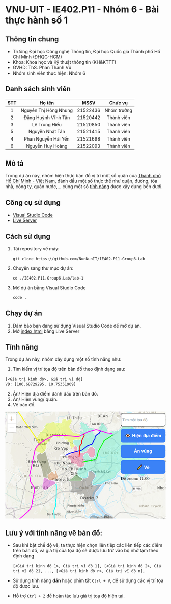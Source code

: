 # VNU-UIT - IE402.P11 - Nhóm 6 - Bài thực hành số 1

## Thông tin chung

- Trường Đại học Công nghệ Thông tin, Đại học Quốc gia Thành phố Hồ Chí Minh (ĐHQG-HCM)
- Khoa: Khoa học và Kỹ thuật thông tin (KH&KTTT)
- GVHD: ThS. Phan Thanh Vũ
- Nhóm sinh viên thực hiện: Nhóm 6

## Danh sách sinh viên

| STT |        Họ tên         |   MSSV   |   Chức vụ   |
| :-: | :-------------------: | :------: | :---------: |
|  1  | Nguyễn Thị Hồng Nhung | 21522436 | Nhóm trưởng |
|  2  |  Đặng Huỳnh Vĩnh Tân  | 21520442 | Thành viên  |
|  3  |     Lê Trung Hiếu     | 21520850 | Thành viên  |
|  5  |    Nguyễn Nhật Tấn    | 21521415 | Thành viên  |
|  4  |  Phan Nguyễn Hải Yến  | 21521698 | Thành viên  |
|  6  |   Nguyễn Huy Hoàng    | 21522093 | Thành viên  |

## Mô tả

Trong dự án này, nhóm hiện thực bản đồ vị trí một số quận của [Thành phố Hồ Chí
Minh - Việt Nam](https://vi.wikipedia.org/wiki/Th%C3%A0nh_ph%E1%BB%91_H%E1%BB%93_Ch%C3%AD_Minh), đánh dấu một số thực thể như quận, đường, tòa nhà, công ty,
quán nước,... cùng một số [tính năng](#tính-năng) được xây dựng bên dưới.

## Công cụ sử dụng

- [Visual Studio Code](https://code.visualstudio.com/Download)
- [Live Server](https://marketplace.visualstudio.com/items?itemName=ritwickdey.LiveServer)

## Cách sử dụng

1. Tải repository về máy:
   ```
   git clone https://github.com/NunNunIT/IE402.P11.Group6.Lab
   ```
2. Chuyển sang thư mục dự án:
   ```
   cd ./IE402.P11.Group6.Lab/lab-1
   ```
3. Mở dự án bằng Visual Studio Code
   ```
   code .
   ```

## Chạy dự án

1. Đảm bảo bạn đang sử dụng Visual Studio Code để mở dự án.
2. Mở [index.html](./index.html) bằng Live Server

## Tính năng

Trong dự án này, nhóm xây dụng một số tính năng như:

1. Tìm kiếm vị trí tọa độ trên bản đồ theo định dạng sau:

```
[<Giá trị kinh độ>, Giá trị vĩ độ]
VD: [106.68729295, 10.75351909]
```

2. Ẩn/ Hiện địa điểm đánh dấu trên bản đồ.
3. Ẩn/ Hiện vùng/ quận.
4. Vẽ bản đồ.

![Giao diện của các tính năng xây dụng](./assets/note-1.png "Giao diện của các tính năng xây dụng")

## Lưu ý với tính năng **vẽ bản đồ**:

- Sau khi bật chế độ vẽ, ta thực hiện chọn liên tiêp các liên tiếp các điểm trên bản đồ, và giá trị của tọa độ sẽ được lưu trữ vào bộ nhớ tạm theo định dạng

  ```
  [<Giá trị kinh độ 1>, Giá trị vĩ độ 1], [<Giá trị kinh độ 2>, Giá trị vĩ độ 2], ..., [<Giá trị kinh độ n>, Giá trị vĩ độ n],
  ```

- Sử dụng tính năng **dán** hoặc phím tắt `Ctrl + V`, để sử dụng các vị trí tọa độ được lưu.
- Hỗ trợ `Ctrl + Z` để hoàn tác lưu giá trị toạ độ hiện tại.
